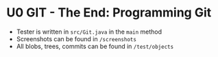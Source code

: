# U0 GIT - The End: Programming Git

- Tester is written in `src/Git.java` in the `main` method
- Screenshots can be found in `/screenshots`
- All blobs, trees, commits can be found in `/test/objects`
